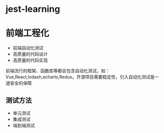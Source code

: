 # jest-learning

# 前端工程化
* 前端自动化测试
* 高质量的代码设计
* 高质量的代码实现

前端流行的框架、函数库等都会包含自动化测试，如：Vue,React,lodash,echarts,Redux。开源项目需要稳定性，引入自动化测试是一道安全的保障

## 测试方法
* 单元测试
* 集成测试
* 端到端测试

